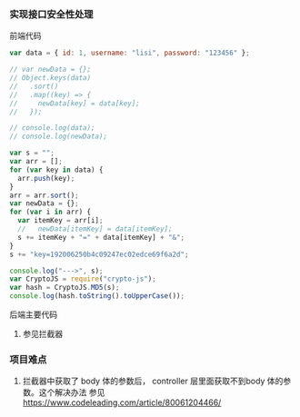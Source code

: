 ### 实现接口安全性处理

前端代码
```javascript
var data = { id: 1, username: "lisi", password: "123456" };

// var newData = {};
// Object.keys(data)
//   .sort()
//   .map((key) => {
//     newData[key] = data[key];
//   });

// console.log(data);
// console.log(newData);

var s = "";
var arr = [];
for (var key in data) {
  arr.push(key);
}
arr = arr.sort();
var newData = {};
for (var i in arr) {
  var itemKey = arr[i];
  //   newData[itemKey] = data[itemKey];
  s += itemKey + "=" + data[itemKey] + "&";
}
s += "key=192006250b4c09247ec02edce69f6a2d";

console.log("--->", s);
var CryptoJS = require("crypto-js");
var hash = CryptoJS.MD5(s);
console.log(hash.toString().toUpperCase());

```


后端主要代码
1. 参见拦截器


### 项目难点
1. 拦截器中获取了 body 体的参数后， controller 层里面获取不到body 体的参数。这个解决办法 参见 
https://www.codeleading.com/article/80061204466/